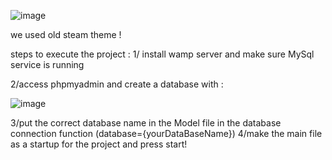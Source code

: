 ![image](https://github.com/user-attachments/assets/a43b07dd-d9f6-41e0-bd24-8a0986d0d15c)


we used old steam theme ! 

steps to execute the project :
1/ install wamp server and make sure MySql service is running

2/access phpmyadmin and create a database with :

![image](https://github.com/user-attachments/assets/ecd76dad-107f-4834-b11c-e0086fcdb991) 

3/put the correct database name in the Model file in the database connection function (database={yourDataBaseName})
4/make the main file as a startup for the project and press start!
